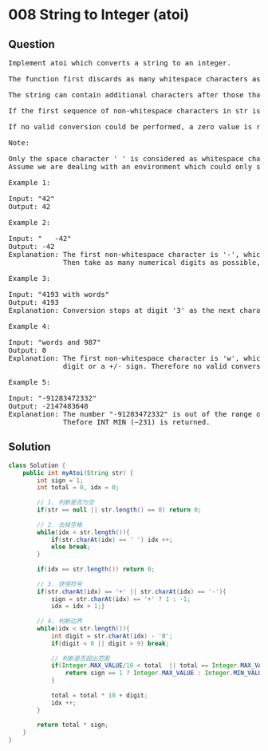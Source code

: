 # 008 String to Integer (atoi)
## Question
<pre>
Implement atoi which converts a string to an integer.

The function first discards as many whitespace characters as necessary until the first non-whitespace character is found. Then, starting from this character, takes an optional initial plus or minus sign followed by as many numerical digits as possible, and interprets them as a numerical value.

The string can contain additional characters after those that form the integral number, which are ignored and have no effect on the behavior of this function.

If the first sequence of non-whitespace characters in str is not a valid integral number, or if no such sequence exists because either str is empty or it contains only whitespace characters, no conversion is performed.

If no valid conversion could be performed, a zero value is returned.

Note:

Only the space character ' ' is considered as whitespace character.
Assume we are dealing with an environment which could only store integers within the 32-bit signed integer range: [−231,  231 − 1]. If the numerical value is out of the range of representable values, INT_MAX (231 − 1) or INT_MIN (−231) is returned.

Example 1:

Input: "42"
Output: 42

Example 2:

Input: "   -42"
Output: -42
Explanation: The first non-whitespace character is '-', which is the minus sign.
             Then take as many numerical digits as possible, which gets 42.
             
Example 3:

Input: "4193 with words"
Output: 4193
Explanation: Conversion stops at digit '3' as the next character is not a numerical digit.

Example 4:

Input: "words and 987"
Output: 0
Explanation: The first non-whitespace character is 'w', which is not a numerical 
             digit or a +/- sign. Therefore no valid conversion could be performed.
             
Example 5:

Input: "-91283472332"
Output: -2147483648
Explanation: The number "-91283472332" is out of the range of a 32-bit signed integer.
             Thefore INT_MIN (−231) is returned.
</pre>
<div STYLE="page-break-after: always;">

## Solution
```java
class Solution {
    public int myAtoi(String str) {
        int sign = 1;
        int total = 0, idx = 0;
        
        // 1. 判断是否为空
        if(str == null || str.length() == 0) return 0;
        
        // 2. 去掉空格
        while(idx < str.length()){
            if(str.charAt(idx) == ' ') idx ++;
            else break;
        }
        
        if(idx == str.length()) return 0;
        
        // 3. 获得符号
        if(str.charAt(idx) == '+' || str.charAt(idx) == '-'){
            sign = str.charAt(idx) == '+' ? 1 : -1;
            idx = idx + 1;}
        
        // 4. 判断边界
        while(idx < str.length()){
            int digit = str.charAt(idx) - '0';
            if(digit < 0 || digit > 9) break;
            
            // 判断是否超出范围
            if(Integer.MAX_VALUE/10 < total  || total == Integer.MAX_VALUE / 10 && Integer.MAX_VALUE % 10 < digit){
                return sign == 1 ? Integer.MAX_VALUE : Integer.MIN_VALUE;
            }
            
            total = total * 10 + digit;
            idx ++;
        }
        
        return total * sign;
    }
}
```
